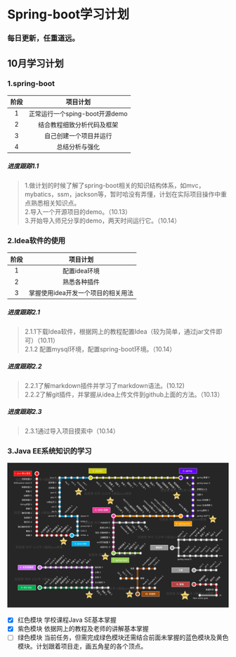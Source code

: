 # Spring-boot学习计划
### 每日更新，任重道远。
## 10月学习计划
### 1.spring-boot
| 阶段 | 项目计划 |
| :------: | :------: |
|1|正常运行一个sping-boot开源demo|
|2|结合教程细致分析代码及框架|
|3|自己创建一个项目并运行|
|4|总结分析与强化|
##### 进度跟踪1.1
> 1.做计划的时候了解了spring-boot相关的知识结构体系，如mvc，mybatics，ssm，jackson等，暂时哈没有弄懂，计划在实际项目操作中重点熟悉相关知识点。  
> 2.导入一个开源项目的demo。（10.13）  
> 3.开始导入师兄分享的demo，两天时间运行它。（10.14）
### 2.Idea软件的使用
| 阶段 | 项目计划 |
| :------: | :------: |
|1|配置idea环境|
|2|熟悉各种插件|
|3|掌握使用idea开发一个项目的相关用法|
##### 进度跟踪2.1
> 2.1.1下载Idea软件，根据网上的教程配置Idea（较为简单，通过jar文件即可）（10.11）  
> 2.1.2 配置mysql环境，配置spring-boot环境。（10.14）  
##### 进度跟踪2.2
> 2.2.1了解markdown插件并学习了markdown语法。(10.12)  
> 2.2.2了解git插件，并掌握从idea上传文件到github上面的方法。（10.13）  
##### 进度跟踪2.3
> 2.3.1通过导入项目摸索中（10.14）

### 3.Java EE系统知识的学习
![](./图片/13.jpg)
- [x] 红色模块 学校课程Java SE基本掌握
- [x] 紫色模块 依据网上的教程及老师的讲解基本掌握
- [ ] 绿色模块 当前任务，但需完成绿色模块还需结合前面未掌握的蓝色模块及黄色模块。计划跟着项目走，画五角星的各个顶点。
